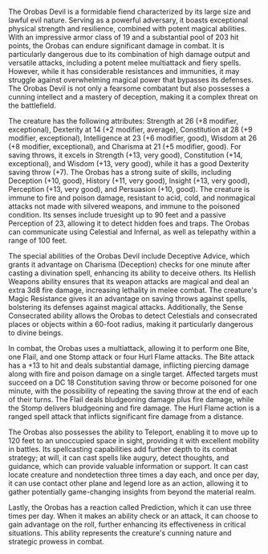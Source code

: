 The Orobas Devil is a formidable fiend characterized by its large size and lawful evil nature. Serving as a powerful adversary, it boasts exceptional physical strength and resilience, combined with potent magical abilities. With an impressive armor class of 19 and a substantial pool of 203 hit points, the Orobas can endure significant damage in combat. It is particularly dangerous due to its combination of high damage output and versatile attacks, including a potent melee multiattack and fiery spells. However, while it has considerable resistances and immunities, it may struggle against overwhelming magical power that bypasses its defenses. The Orobas Devil is not only a fearsome combatant but also possesses a cunning intellect and a mastery of deception, making it a complex threat on the battlefield.

The creature has the following attributes: Strength at 26 (+8 modifier, exceptional), Dexterity at 14 (+2 modifier, average), Constitution at 28 (+9 modifier, exceptional), Intelligence at 23 (+6 modifier, good), Wisdom at 26 (+8 modifier, exceptional), and Charisma at 21 (+5 modifier, good). For saving throws, it excels in Strength (+13, very good), Constitution (+14, exceptional), and Wisdom (+13, very good), while it has a good Dexterity saving throw (+7). The Orobas has a strong suite of skills, including Deception (+10, good), History (+11, very good), Insight (+13, very good), Perception (+13, very good), and Persuasion (+10, good). The creature is immune to fire and poison damage, resistant to acid, cold, and nonmagical attacks not made with silvered weapons, and immune to the poisoned condition. Its senses include truesight up to 90 feet and a passive Perception of 23, allowing it to detect hidden foes and traps. The Orobas can communicate using Celestial and Infernal, as well as telepathy within a range of 100 feet.

The special abilities of the Orobas Devil include Deceptive Advice, which grants it advantage on Charisma (Deception) checks for one minute after casting a divination spell, enhancing its ability to deceive others. Its Hellish Weapons ability ensures that its weapon attacks are magical and deal an extra 3d8 fire damage, increasing lethality in melee combat. The creature's Magic Resistance gives it an advantage on saving throws against spells, bolstering its defenses against magical attacks. Additionally, the Sense Consecrated ability allows the Orobas to detect Celestials and consecrated places or objects within a 60-foot radius, making it particularly dangerous to divine beings.

In combat, the Orobas uses a multiattack, allowing it to perform one Bite, one Flail, and one Stomp attack or four Hurl Flame attacks. The Bite attack has a +13 to hit and deals substantial damage, inflicting piercing damage along with fire and poison damage on a single target. Affected targets must succeed on a DC 18 Constitution saving throw or become poisoned for one minute, with the possibility of repeating the saving throw at the end of each of their turns. The Flail deals bludgeoning damage plus fire damage, while the Stomp delivers bludgeoning and fire damage. The Hurl Flame action is a ranged spell attack that inflicts significant fire damage from a distance.

The Orobas also possesses the ability to Teleport, enabling it to move up to 120 feet to an unoccupied space in sight, providing it with excellent mobility in battles. Its spellcasting capabilities add further depth to its combat strategy; at will, it can cast spells like augury, detect thoughts, and guidance, which can provide valuable information or support. It can cast locate creature and nondetection three times a day each, and once per day, it can use contact other plane and legend lore as an action, allowing it to gather potentially game-changing insights from beyond the material realm.

Lastly, the Orobas has a reaction called Prediction, which it can use three times per day. When it makes an ability check or an attack, it can choose to gain advantage on the roll, further enhancing its effectiveness in critical situations. This ability represents the creature's cunning nature and strategic prowess in combat.